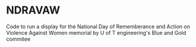 # NDRAVAW
Code to run a display for the National Day of Rememberance and Action on Violence Against Women memorial by U of T engineering's Blue and Gold commitee
